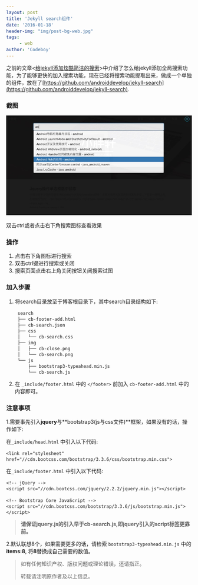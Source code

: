 ```yaml
---
layout: post
title: 'Jekyll search组件'
date: '2016-01-18'
header-img: "img/post-bg-web.jpg"
tags:
     - web
author: 'Codeboy'
---
```


之前的文章<[给jekyll添加炫酷简洁的搜索](/2015/07/11/jekyll-search/)>中介绍了怎么给jekyll添加全局搜索功能，为了能够更快的加入搜索功能，现在已经将搜索功能提取出来，做成一个单独的组件，放在了[https://github.com/androiddevelop/jekyll-search](https://github.com/androiddevelop/jekyll-search).

### 截图

![jekyll-search.jpg](/img/jekyll-search.jpg)

双击ctrl或者点击右下角搜索图标查看效果

### 操作

1. 点击右下角图标进行搜索
2. 双击ctrl键进行搜索或关闭
3. 搜索页面点击右上角关闭按钮关闭搜索试图


### 加入步骤

1. 将search目录放至于博客根目录下，其中search目录结构如下:

		search
		├── cb-footer-add.html
		├── cb-search.json
		├── css
		│   └── cb-search.css
		├── img
		│   ├── cb-close.png
		│   └── cb-search.png
		└── js
		    ├── bootstrap3-typeahead.min.js
		    └── cb-search.js


2. 在 `_include/footer.html` 中的 `</footer>` 前加入 `cb-footer-add.html` 中的内容即可。 


### 注意事项

1.需要事先引入**jquery**与**bootstrap3(js与css文件)**框架，如果没有的话，操作如下:

在`_include/head.html` 中引入以下代码:

```
<link rel="stylesheet" href="//cdn.bootcss.com/bootstrap/3.3.6/css/bootstrap.min.css">
```
在`_include/footer.html` 中引入以下代码:

```
<!-- jQuery -->
<script src="//cdn.bootcss.com/jquery/2.2.2/jquery.min.js"></script>

<!-- Bootstrap Core JavaScript -->
<script src="//cdn.bootcss.com/bootstrap/3.3.6/js/bootstrap.min.js"></script>
```
> **请保证jquery.js的引入早于cb-search.js,即jquery引入的script标签更靠前。**

2.默认联想8个，如果需要更多的话，请检索 `bootstrap3-typeahead.min.js` 中的**items:8**, 将**8**替换成自己需要的数值。


> 如有任何知识产权、版权问题或理论错误，还请指正。
>
> 转载请注明原作者及以上信息。
